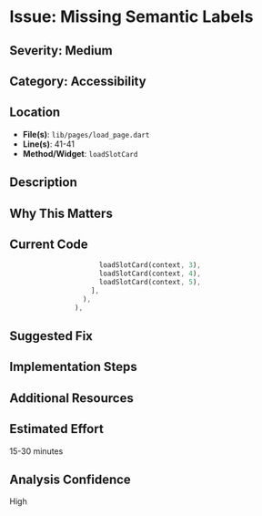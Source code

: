 # Issue: Missing Semantic Labels

## Severity: Medium

## Category: Accessibility

## Location
- **File(s)**: `lib/pages/load_page.dart`
- **Line(s)**: 41-41
- **Method/Widget**: `loadSlotCard`

## Description


## Why This Matters


## Current Code
```dart
                      loadSlotCard(context, 3),
                      loadSlotCard(context, 4),
                      loadSlotCard(context, 5),
                    ],
                  ),
                ),
```

## Suggested Fix


## Implementation Steps


## Additional Resources


## Estimated Effort
15-30 minutes

## Analysis Confidence
High
